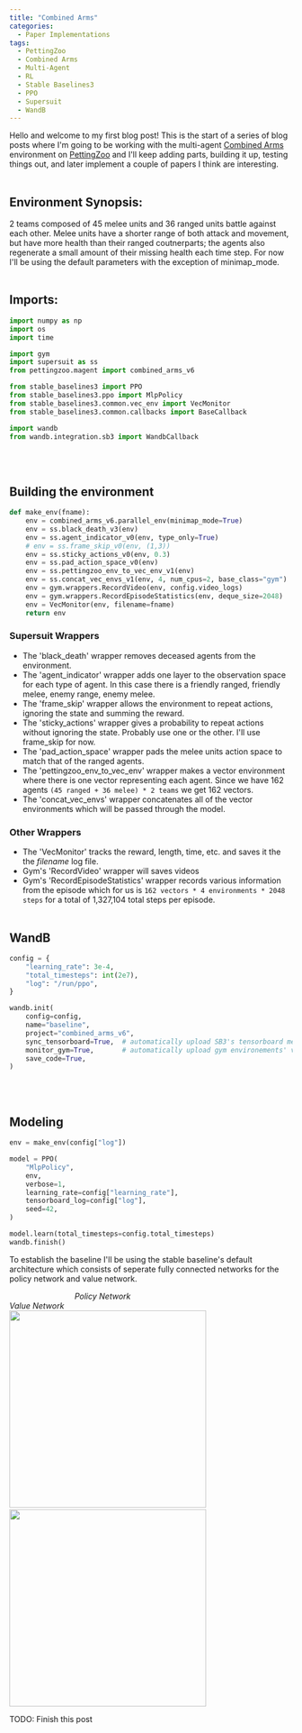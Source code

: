 ```yaml
---
title: "Combined Arms"
categories:
  - Paper Implementations
tags:
  - PettingZoo
  - Combined Arms
  - Multi-Agent
  - RL
  - Stable Baselines3
  - PPO
  - Supersuit
  - WandB
---
```


Hello and welcome to my first blog post! This is the start of a series of blog posts where I'm going to be working with the multi-agent [Combined Arms](https://www.pettingzoo.ml/magent/combined_arms) environment on [PettingZoo](https://www.pettingzoo.ml/#) and I'll keep adding parts, building it up, testing things out, and later implement a couple of papers I think are interesting.
<br /><br />

## Environment Synopsis:

2 teams composed of 45 melee units and 36 ranged units battle against each other. Melee units have a shorter range of both attack and movement, but have more health than their ranged coutnerparts; the agents also regenerate a small amount of their missing health each time step. For now I'll be using the default parameters with the exception of minimap_mode.
<br /><br />
## Imports:
```python
import numpy as np
import os
import time

import gym
import supersuit as ss
from pettingzoo.magent import combined_arms_v6

from stable_baselines3 import PPO
from stable_baselines3.ppo import MlpPolicy
from stable_baselines3.common.vec_env import VecMonitor
from stable_baselines3.common.callbacks import BaseCallback

import wandb
from wandb.integration.sb3 import WandbCallback
```
<br /><br />
## Building the environment

```python
def make_env(fname):
    env = combined_arms_v6.parallel_env(minimap_mode=True)
    env = ss.black_death_v3(env)
    env = ss.agent_indicator_v0(env, type_only=True)
    # env = ss.frame_skip_v0(env, (1,3))
    env = ss.sticky_actions_v0(env, 0.3)
    env = ss.pad_action_space_v0(env)
    env = ss.pettingzoo_env_to_vec_env_v1(env)
    env = ss.concat_vec_envs_v1(env, 4, num_cpus=2, base_class="gym")
    env = gym.wrappers.RecordVideo(env, config.video_logs)
    env = gym.wrappers.RecordEpisodeStatistics(env, deque_size=2048)
    env = VecMonitor(env, filename=fname)
    return env
```
### Supersuit Wrappers
* The 'black_death' wrapper removes deceased agents from the environment.
* The 'agent_indicator' wrapper adds one layer to the observation space for each type of agent. In this case there is a friendly ranged, friendly melee, enemy range, enemy melee.
* The 'frame_skip' wrapper allows the environment to repeat actions, ignoring the state and summing the reward.
* The 'sticky_actions' wrapper gives a probability to repeat actions without ignoring the state. Probably use one or the other. I'll use frame_skip for now.
* The 'pad_action_space' wrapper pads the melee units action space to match that of the ranged agents.
* The 'pettingzoo_env_to_vec_env' wrapper makes a vector environment where there is one vector representing each agent. Since we have 162 agents `(45 ranged + 36 melee) * 2 teams` we get 162 vectors.
* The 'concat_vec_envs' wrapper concatenates all of the vector environments which will be passed through the model.

### Other Wrappers
* The 'VecMonitor' tracks the reward, length, time, etc. and saves it the the *filename* log file. 
* Gym's 'RecordVideo' wrapper will saves videos
* Gym's 'RecordEpisodeStatistics' wrapper records various information from the episode which for us is `162 vectors * 4 environments * 2048 steps` for a total of 1,327,104 total steps per episode.
<br /><br />

## WandB
```python
config = {
    "learning_rate": 3e-4,
    "total_timesteps": int(2e7),
    "log": "/run/ppo",
}

wandb.init(
    config=config,
    name="baseline",
    project="combined_arms_v6",
    sync_tensorboard=True,  # automatically upload SB3's tensorboard metrics to W&B
    monitor_gym=True,       # automatically upload gym environements' videos
    save_code=True,
)
```
<br /><br />
## Modeling
```python
env = make_env(config["log"])

model = PPO(
    "MlpPolicy",
    env,
    verbose=1,
    learning_rate=config["learning_rate"],
    tensorboard_log=config["log"],
    seed=42,
)

model.learn(total_timesteps=config.total_timesteps)
wandb.finish()
```
To establish the baseline I'll be using the stable baseline's default architecture which consists of seperate fully connected networks for the policy network and value network.
<br />
<p>
  <em>&emsp;&emsp;&emsp;&emsp;&emsp;&emsp;&emsp;&emsp; Policy Network &emsp;&emsp;&emsp;&emsp;&emsp; &emsp;&emsp;&emsp;&emsp;&emsp;&emsp;&emsp; &emsp;&emsp;&emsp;&emsp;&emsp;&emsp;&emsp; Value Network<br></em>
    <img src="https://filipinogambino.github.io/ngorichs/assets/images/baseline_policy_net.jpg" width="350" height="350">
    &emsp;&emsp;&emsp;&emsp;
    <img src="https://filipinogambino.github.io/ngorichs/assets/images/baseline_value_net.jpg" width="350" height="350">
</p>


TODO:
Finish this post
